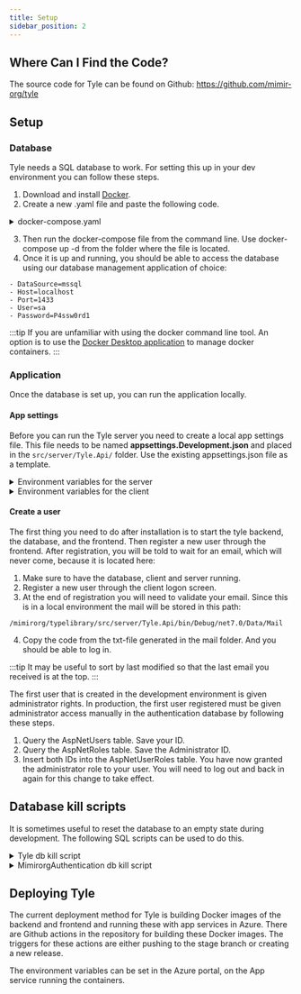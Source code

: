 ```yaml
---
title: Setup
sidebar_position: 2
---
```


## Where Can I Find the Code?

The source code for Tyle can be found on Github: https://github.com/mimir-org/tyle

## Setup

### Database

Tyle needs a SQL database to work. For setting this up in your dev environment you can follow these steps.

1. Download and install [Docker](https://www.docker.com/).
2. Create a new .yaml file and paste the following code.

<details>
<summary>docker-compose.yaml</summary>

```yaml
version: "3.8"

services:
  mssql:
    image: "mcr.microsoft.com/mssql/server:2017-CU8-ubuntu"
    hostname: "mssql"
    container_name: mssql
    ports:
      - "127.0.0.1:1433:1433"
    volumes:
      - mssql:/var/opt/mssql
    environment:
      - ACCEPT_EULA=Y
      - MSSQL_SA_PASSWORD=P4ssw0rd1
      - MSSQL_PID=Standard
    networks:
      - type_library_network
    restart: unless-stopped

volumes:
  mssql:
    driver: local

networks:
  type_library_network:
    driver: bridge
```

</details>

3. Then run the docker-compose file from the command line. Use docker-compose up -d from the folder where the file is
   located.
4. Once it is up and running, you should be able to access the database using our database management
   application of choice:

```
- DataSource=mssql
- Host=localhost
- Port=1433
- User=sa
- Password=P4ssw0rd1
```

:::tip
If you are unfamiliar with using the docker command line tool. An option is to use
the [Docker Desktop application](https://www.docker.com/products/docker-desktop/) to manage docker containers.
:::

### Application

Once the database is set up, you can run the application locally.

#### App settings

Before you can run the Tyle server you need to create a local app settings file. This file needs to be
named **appsettings.Development.json** and placed in the `src/server/Tyle.Api/` folder. Use the existing
appsettings.json file as a template.

<details>
<summary>Environment variables for the server</summary>

To set environment variables for server in development, edit the appsettings.Development.json file. For production build, you have
to set the environment variables into the application container itself. \* denotes a required environment variable.

##### General

\* `ASPNETCORE_ENVIRONMENT` - Set .NET core environment

\* `BaseIri` - The base IRI used when generating IRIs for IMF types. Should not include a trailing slash (/). E.g. http://tyle.imftools.com

\* `CorsConfiguration__ValidOrigins` - Comma separated string of valid origins for CORS.
E.g. http://localhost:3000,https://mimirorg.com

##### Authentication settings

\* `MimirorgAuthSettings___ApplicationName` - The name of the auth application. Used for auth apps title.

\* `MimirorgAuthSettings__JwtKey` - The secret used for generating jwt keys, 64 characters.

\* `MimirorgAuthSettings__JwtIssuer` - The url for Jwt issuer.

\* `MimirorgAuthSettings__JwtAudience` - The url for Jwt audience.

`MimirorgAuthSettings__RequireConfirmedAccount` - Is it required to confirm accout. Default true.

`MimirorgAuthSettings__JwtExpireMinutes` - The length of valid access token in minutes. Default 15.

`MimirorgAuthSettings__JwtRefreshExpireMinutes` - The length of valid refresh token in minutes. Default 1440.

`MimirorgAuthSettings__MaxFailedAccessAttempts` - The number of failed access attempts before locking account. Default 5.

`MimirorgAuthSettings__DefaultLockoutMinutes` - The length of lockout. Default 1440.

`MimirorgAuthSettings__RequireDigit` - Require digits in password. Default true.

`MimirorgAuthSettings__RequireUppercase` - Require uppercase in password. Default true.

`MimirorgAuthSettings__RequireNonAlphanumeric` - Require none alphanumeric in password. Default false.

`MimirorgAuthSettings__RequiredLength` - Require length of password. Default 10.

`MimirorgAuthSettings__EmailKey` - The sendgrid email key. Required if MimirorgAuthSettings\_\_RequireConfirmedAccount.

`MimirorgAuthSettings__EmailSecret` - The sendgrid email secret. Required if
MimirorgAuthSettings\_\_RequireConfirmedAccount.

`MimirorgAuthSettings__QrWidth` - The width of the Qr Code. Default 300.

`MimirorgAuthSettings__QrHeight` - The height of the Qr Code. Default 300.

\* `MimirorgAuthSettings__DatabaseConfiguration__DataSource` - Identifier for auth database server.

\* `MimirorgAuthSettings__DatabaseConfiguration__Port` - Port of auth database server. E.g. 1443.

\* `MimirorgAuthSettings__DatabaseConfiguration__InitialCatalog` - Auth database name.

\* `MimirorgAuthSettings__DatabaseConfiguration__DbUser` - Server application auth database username, must be db owner
on given catalog.

\* `MimirorgAuthSettings__DatabaseConfiguration__Password` - Server application auth database password.

##### Database settings

\* `DatabaseConfiguration__DataSource` - Identifier for database server

\* `DatabaseConfiguration__Port` - Port of database server. E.g. 1443

\* `DatabaseConfiguration__InitialCatalog` - Database name

\* `DatabaseConfiguration__DbUser` - Server application database username, must be db owner on given catalog

\* `DatabaseConfiguration__Password` - Server application database password

##### Reference Data Library settings

The following settings must be provided for the Azure App instance running the Tyle server for properly authenticating
with the downstream API used to fetch reference data. The current API used for this in Tyle is either PCA or Common Library. See
[Configure a web API that calls web APIs](https://learn.microsoft.com/en-us/entra/identity-platform/scenario-web-api-call-api-app-configuration?tabs=aspnetcore)
for more information.

These variables are only needed if `UseCommonLib` is set to true. Otherwise, Tyle will fetch reference data from PCA.

\* `AzureAd__Instance`

\* `AzureAd__ClientId`

\* `AzureAd__ClientSecret` - Should be stored in a key vault

\* `AzureAd__Domain`

\* `AzureAd__TenantId`

\* `CommonLibApi__BaseUrl` - The base url for the Common Library API.

\* `CommonLibApi__Scopes`

`UseCommonLib` - Set to true if Common Library should be used (in an Equinor setting).

</details>

<details>
<summary>Environment variables for the client</summary>

To set environment variables for client in development, edit the .env file. For production build, you have to set the
environment variables into the container itself. You can override the .env with a .env.local file. This file is not
included in git repo. \* is required.

\* `VITE_API_BASE_URL` - Url to backend server

\* `VITE_TYLE_VERSION` - The version number of Tyle

</details>

#### Create a user

The first thing you need to do after installation is to start the tyle backend, the database, and the frontend. Then
register a new user through the frontend. After registration, you will be told to wait for an email, which will never
come, because it is located here:

1. Make sure to have the database, client and server running.
2. Register a new user through the client logon screen.
3. At the end of registration you will need to validate your email. Since this is in a local environment the mail will
   be stored in this path:

```
/mimirorg/typelibrary/src/server/Tyle.Api/bin/Debug/net7.0/Data/Mail
```

4. Copy the code from the txt-file generated in the mail folder. And you should be able to log in.

:::tip
It may be useful to sort by last modified so that the last email you received is at the top.
:::

The first user that is created in the development environment is given administrator rights. In production, the first
user registered must be given administrator access manually in the authentication database by following these steps.

1. Query the AspNetUsers table. Save your ID.
2. Query the AspNetRoles table. Save the Administrator ID.
3. Insert both IDs into the AspNetUserRoles table. You have now granted the administrator role to your user. You will need
   to log out and back in again for this change to take effect.

## Database kill scripts

It is sometimes useful to reset the database to an empty state during development. The following SQL scripts can be
used to do this.

<details>
<summary>
Tyle db kill script
</summary>

```sql
----------------------------------------------------------------------
--Script som kobler fra alt og alle som er tilkoblet
--Deretter slettes databasen
USE [master];
DECLARE @kill varchar(8000) = '';
SELECT @kill = @kill + 'kill ' + CONVERT(varchar(5), session_id) + ';'
FROM sys.dm_exec_sessions
WHERE database_id = db_id('Tyle')
EXEC(@kill);
DROP DATABASE Tyle
CREATE Database Tyle
---------------------------------------------------------------------
----------------------------------------------------------------------
```

</details>

<details>
<summary>
MimirorgAuthentication db kill script
</summary>

```sql
---------------------------------------------------------------------
----------------------------------------------------------------------
--Script som kobler fra alt og alle som er tilkoblet
--Deretter slettes databasen
USE [master];
DECLARE @kill varchar(8000) = '';
SELECT @kill = @kill + 'kill ' + CONVERT(varchar(5), session_id) + ';'
FROM sys.dm_exec_sessions
WHERE database_id = db_id('MimirorgAuthentication')
EXEC(@kill);
DROP DATABASE MimirorgAuthentication
CREATE Database MimirorgAuthentication
---------------------------------------------------------------------
----------------------------------------------------------------------
```

</details>

## Deploying Tyle

The current deployment method for Tyle is building Docker images of the backend and frontend and running these with app
services in Azure. There are Github actions in the repository for building these Docker images. The triggers for these
actions are either pushing to the stage branch or creating a new release.

The environment variables can be set in the Azure portal, on the App service running the containers.
